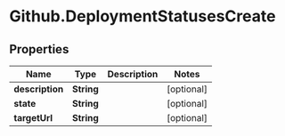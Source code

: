 # Github.DeploymentStatusesCreate

## Properties

Name | Type | Description | Notes
------------ | ------------- | ------------- | -------------
**description** | **String** |  | [optional] 
**state** | **String** |  | [optional] 
**targetUrl** | **String** |  | [optional] 


